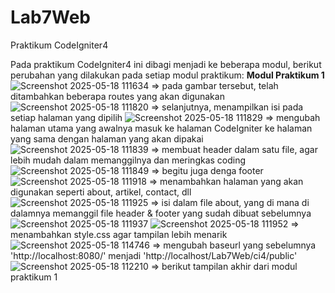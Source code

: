 # Lab7Web
Praktikum CodeIgniter4

Pada praktikum CodeIgniter4 ini dibagi menjadi ke beberapa modul, berikut perubahan yang dilakukan pada setiap modul praktikum:
**Modul Praktikum 1**
![Screenshot 2025-05-18 111634](https://github.com/user-attachments/assets/901dcd44-bbda-44bb-8baf-066bd0651129)
=> pada gambar tersebut, telah ditambahkan beberapa routes yang akan digunakan
![Screenshot 2025-05-18 111820](https://github.com/user-attachments/assets/933c27ad-4a12-4d0f-923a-7c840f1a7935)
=> selanjutnya, menampilkan isi pada setiap halaman yang dipilih
![Screenshot 2025-05-18 111829](https://github.com/user-attachments/assets/47bdc5c3-fdd6-4be1-9003-589d357cbc41)
=> mengubah halaman utama yang awalnya masuk ke halaman CodeIgniter ke halaman yang sama dengan halaman yang akan dipakai
![Screenshot 2025-05-18 111839](https://github.com/user-attachments/assets/f973ae59-ae03-4e74-97e9-7c7b9c34fa51)
=> membuat header dalam satu file, agar lebih mudah dalam memanggilnya dan meringkas coding
![Screenshot 2025-05-18 111849](https://github.com/user-attachments/assets/9dbcc432-35e5-42d7-90dc-d611a64bfcd3)
=> begitu juga denga footer
![Screenshot 2025-05-18 111918](https://github.com/user-attachments/assets/6eeab519-e9c4-4470-bcc6-d42628f5e686)
=> menambahkan halaman yang akan digunakan seperti about, artikel, contact, dll
![Screenshot 2025-05-18 111925](https://github.com/user-attachments/assets/3cf9c2ba-dd07-4087-8506-764a2bba73b8)
=> isi dalam file about, yang di mana di dalamnya memanggil file header & footer yang sudah dibuat sebelumnya 
![Screenshot 2025-05-18 111937](https://github.com/user-attachments/assets/634cfe42-2194-4c62-b5bb-62954ba1f0be)
![Screenshot 2025-05-18 111952](https://github.com/user-attachments/assets/7d073768-6448-4c30-be2a-c8149c2cf502)
=> menambahkan style.css agar tampilan lebih menarik
![Screenshot 2025-05-18 114746](https://github.com/user-attachments/assets/c301b2cb-16c0-4c31-8f12-1619ac3c78e5)
=> mengubah baseurl yang sebelumnya 'http://localhost:8080/' menjadi 'http://localhost/Lab7Web/ci4/public'
![Screenshot 2025-05-18 112210](https://github.com/user-attachments/assets/3dada635-1b74-454a-b926-2ec71155c3f5)
=> berikut tampilan akhir dari modul praktikum 1
